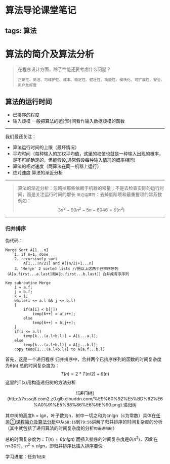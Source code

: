 ﻿# 算法导论课堂笔记
tags: 算法
---
算法的简介及算法分析
====================
>在程序设计方面，除了性能还要考虑什么问题？
>```
>正确性、简洁、可维护性、成本、稳定性、健壮性、功能性、模块化、可扩展性、安全、用户友好度
>```

算法的运行时间
--------------
 + 已排序的程度
 + 输入规模
    一般把算法的运行时间看作输入数据规模的函数
***************
我们最还关注：

 + 算法运行时间的上限（最坏情况）  
 + 平均时间（每种输入的加权平均值，这里的权值也就是一种输入出现的概率，是不可能确定的，但能假设,通常假设每种输入情况的概率相同）
 + 算法的相对速度（两算法在同一机器上运行）
 + 绝对速度
算法的渐近分析
--------------
> 算法的渐近分析：忽略掉那些依赖于机器的常量；不是去检查实际的运行时间，而是关注运行时间的增长
`渐近运算符`：去掉低阶项和最重要项的常系数
例如：    $$3n^3-90n^2-5n-6046=θ(n^3)$$

---
### 归并排序
伪代码：
```
Merge Sort A[1...n]
    1. if n=1, done
    2. recursively sort
        A[1...⌈n/2⌉] and A[⌈n/2⌉+1...n]
    3、'Merge' 2 sorted lists //把以上这两个已排序序列（A[a.first...a.last]和A[b.first...b.last]）合并成有序序列
    
Key subroutine Merge
    i = a.f;
    j = b.f;
    k = 1;
    while(i <= a.l && j <= b.l)
    {
        if(a[i] < b[j])
            temp[k++] = a[i++];
        else
            temp[k++] = b[j++];
    }
    if(i <= a.l)
        temp[k...(a.l+b.l)] = A[i...a.l];
    else
        temp[k...(a.l+b.l)] = A[j...b.l];
    copy temp[1...(a.l+b.l)] to A[a.f...b.l]
```
首先，这是一个递归程序
归并排序中，合并两个已排序序列的函数的时间复杂度为θ(n)
总的时间复杂度为：
$$T(n) = 2*T(n/2)+θ(n)$$
这里的T(x)用构造递归树的方法分析

<center>
![递归树](http://7xssq8.com2.z0.glb.clouddn.com/%E9%80%92%E5%BD%92%E6%A0%91%E5%88%86%E6%9E%90.png)
递归树</center>

其中树的高度h = lgn，叶子数为n，树中一切之和为cnlgn（c为常数）具体在[任务①课程简介及算法分析](http://study.163.com/plan/planLearn.htm?id=64976#/learn/resVideo?lessonId=85)中从`68:16`到`79:56`讲解了归并排序的时间复杂度的分析（其中就包括了递归算法的时间复杂度的分析`构造递归树`）

总的时间复杂度为：$T(n)=θ(nlgn)$
而插入排序的时间复杂度是$θ(n^2)$，因此在n>30时，$n^2>nlgn$，即归并排序比插入排序要快

学习进度：任务1`结束`

 